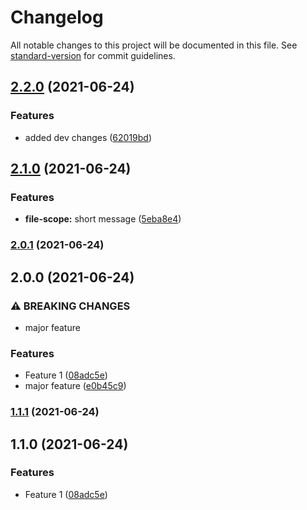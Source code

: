 # Changelog

All notable changes to this project will be documented in this file. See [standard-version](https://github.com/conventional-changelog/standard-version) for commit guidelines.

## [2.2.0](https://github.com/gokuney/versioning-documentation/compare/v2.1.0...v2.2.0) (2021-06-24)


### Features

* added dev changes ([62019bd](https://github.com/gokuney/versioning-documentation/commit/62019bd5d88f7a4ebb3dfa11897b773beaf1aa09))

## [2.1.0](https://github.com/gokuney/versioning-documentation/compare/v2.0.1...v2.1.0) (2021-06-24)


### Features

* **file-scope:** short message ([5eba8e4](https://github.com/gokuney/versioning-documentation/commit/5eba8e4f8363ba1fa2ecb8c053d106ac77cf4ac4))

### [2.0.1](https://github.com/gokuney/versioning-documentation/compare/v2.0.0...v2.0.1) (2021-06-24)

## 2.0.0 (2021-06-24)


### ⚠ BREAKING CHANGES

* major feature

### Features

* Feature 1 ([08adc5e](https://github.com/gokuney/versioning-documentation/commit/08adc5e016cd1e4847170a7167aaa98d7d18cf46))
* major feature ([e0b45c9](https://github.com/gokuney/versioning-documentation/commit/e0b45c9848e45039034d1ab378723dca70b721c0))

### [1.1.1](https://github.com/gokuney/versioning-documentation/compare/v1.1.0...v1.1.1) (2021-06-24)

## 1.1.0 (2021-06-24)


### Features

* Feature 1 ([08adc5e](https://github.com/gokuney/versioning-documentation/commit/08adc5e016cd1e4847170a7167aaa98d7d18cf46))
